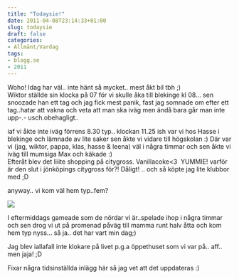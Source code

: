 ```yaml
---
title: "Todaysie!"
date: 2011-04-08T23:14:33+01:00
slug: todaysie
draft: false
categories:
- Allmänt/Vardag
tags:
- blogg.se
- 2011
---
```

Woho! Idag har väl.. inte hänt så mycket.. mest åkt bil tbh ;)  
Wiktor ställde sin klocka på 07 för vi skulle åka till blekinge kl 08... sen snoozade han ett tag och jag fick mest panik, fast jag somnade om efter ett tag..hatar att vakna och veta att man ska iväg men ändå bara går man inte upp-.- usch.obehagligt..  
  
iaf vi åkte inte iväg förrens 8.30 typ.. klockan 11.25 ish var vi hos Hasse i blekinge och lämnade av lite saker sen åkte vi vidare till högskolan :) Där var vi (jag, wiktor, pappa, klas, hasse & leena) väl i några timmar och sen åkte vi iväg till mumsiga Max och käkade :)  
Efteråt blev det liiite shopping på citygross. Vanillacoke<3  YUMMIE! varför är den slut i jönköpings citygross för?! Dåligt! .. och så köpte jag lite klubbor med ;D  
  
  
anyway.. vi kom väl hem typ..fem?  
  
  
![](/assets/images/blogg.se/dsc02588_141933494.jpg)  
  
  
I eftermiddags gameade som de nördar vi är..spelade ihop i några timmar och sen drog vi ut på promenad påväg till mamma runt halv åtta och kom hem typ nyss... så ja.. det har vart min dag;)  
  
Jag blev iallafall inte klokare på livet p.g.a öppethuset som vi var på.. aff.. men jaja! ;D  
  
Fixar några tidsinställda inlägg här så jag vet att det uppdateras :)